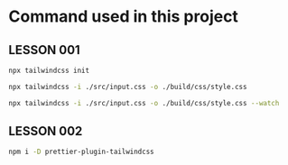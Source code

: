 # Command used in this project

## LESSON 001

```bash
npx tailwindcss init
```


```bash
npx tailwindcss -i ./src/input.css -o ./build/css/style.css
```

```bash
npx tailwindcss -i ./src/input.css -o ./build/css/style.css --watch
```


## LESSON 002

```bash
npm i -D prettier-plugin-tailwindcss
```